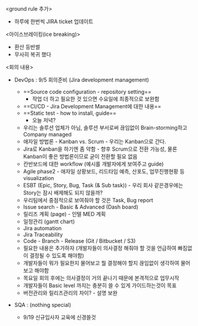 <ground rule 추가>
- 하루에 한번씩 JIRA ticket 업데이트

<아이스브레이킹(ice breaking)>
- 환산 등반썰
- 무사히 복귀 했다

<회의 내용>
- DevOps : 9/5 회의준비 (Jira development management)
	- ==Source code configuration - repository setting==
		- 작업 더 하고 필요한 것 있으면 수요일에 최종적으로 보완함
	- ==CI/CD - Jira Development Management에 대한 내용==
	- ==Static test - how to install, guide==
		- 오늘 저녁?
	- 우리는 솔루션 업체가 아님, 솔루션 부서로써 끊임없이 Brain-storming하고 Company managed
	- 애자일 방법론 - Kanban vs. Scrum - 우리는 Kanban으로 간다.
	- Jira로 Kanban을 하기엔 좀 약함 - 향후 Scrum으로 전환 가능성, 물론 Kanban이 좋은 방법론이므로 굳이 전환할 필요 없음
	- 칸반보드에 대한 workflow (예시를 개발자에게 보여주고 guide)
	- Agile phase2 - 애자일 상황보드, 리드타임 예측, 산포도, 업무진행현황 등 visualization
	- ESBT (Epic, Story, Bug, Task (& Sub task)) - 우리 회사 같은경우에는 Story는 잠시 배제해도 되지 않을까?
	- 우리팀에서 중점적으로 보여줘야 할 것은 Task, Bug report
	- Issue search - Basic & Advanced (Dash board)
	- 릴리즈 계획 (page) - 인텔 MED 계획
	- 일정관리 (gantt chart)
	- Jira automation
	- Jira Traceability
	- Code - Branch - Release (Git / Bitbucket / S3)
	- 필요한 내용은 추가하자 (개발자들이 의사결정 해줘야 할 것을 언급하여 빠짐없이 결정될 수 있도록 해야함)
	- 개발자들이 뭐가 필요한지 물어보고 뭘 결정해야 할지 끊임없이 생각하여 물어보고 해야함
	- 목요일 회의 후에는 의사결정이 거의 끝나기 때문에 본격적으로 업무시작
	- 개발자들이 Basic level 까지는 충분히 쓸 수 있게 가이드하는것이 목표
	- 버전관리와 릴리즈관리의 차이? - 설명 보완

- SQA : (nothing special)
	- 9/19 신규입사자 교육에 신경쓸것




